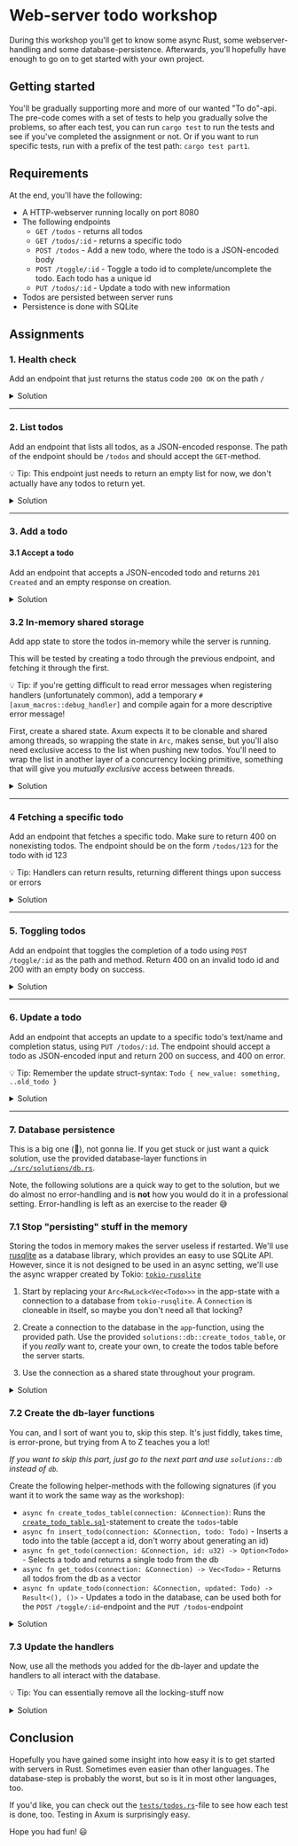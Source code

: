 # Web-server todo workshop

During this workshop you'll get to know some async Rust, some webserver-handling and some database-persistence.
Afterwards, you'll hopefully have enough to go on to get started with your own project.

## Getting started

You'll be gradually supporting more and more of our wanted "To do"-api. The pre-code comes with a set of tests to help you gradually solve the problems,
so after each test, you can run `cargo test` to run the tests and see if you've completed the assignment or not.
Or if you want to run specific tests, run with a prefix of the test path: `cargo test part1`.

## Requirements

At the end, you'll have the following:

- A HTTP-webserver running locally on port 8080
- The following endpoints
  - `GET /todos` - returns all todos
  - `GET /todos/:id` - returns a specific todo
  - `POST /todos` - Add a new todo, where the todo is a JSON-encoded body
  - `POST /toggle/:id` - Toggle a todo id to complete/uncomplete the todo. Each todo has a unique id
  - `PUT /todos/:id` - Update a todo with new information
- Todos are persisted between server runs
- Persistence is done with SQLite

## Assignments

### 1. Health check

Add an endpoint that just returns the status code `200 OK` on the path `/`

<details>
<summary>Solution</summary>

Start by opening the `./src/lib.rs`-file, and add an empty handler:

```rust
async fn empty() {}
```

It needs to be async as Axum expects async handlers.
Then you need to add the handler to the router in the `app`-function:

```rust
pub fn app(_db_path: String) -> Router {
    Router::new()
        .route("/", get(empty))
}
```

Ignore the `_db_path`-argument, it will be used later.
Run your tests, that's it! Empty handlers implicitly return a successful status code.

</details>

---

### 2. List todos

Add an endpoint that lists all todos, as a JSON-encoded response. The path of the endpoint should be `/todos` and should accept the `GET`-method.

💡 Tip: This endpoint just needs to return an empty list for now, we don't actually have any todos to return yet.

<details>
<summary>Solution</summary>

Add a function called `todos` (or whatever you like, the name doesn't matter). Make the return-type `Json<Vec<Todo>>`. This tells Axum to serialize the return value to JSON, add some info about the content encoding as an header, a return type, etc. Just return an empty vector for now, which will be inferred as a correct type, wrap it in a `Json`-constructor:

```rust
async fn todos() -> Json<Vec<Todo>> {
    Json(Vec::new())
}
```

Register the handler in the router:

```rust
Router::new()
    .route("/", get(empty))
    .route("/todos", get(todos))
```

</details>

---

### 3. Add a todo

#### 3.1 Accept a todo

Add an endpoint that accepts a JSON-encoded todo and returns `201 Created` and an empty response on creation.

<details>
<summary>Solution</summary>

Accepting JSON is quite simple, really. Just create a handler with a signature where the last argument is a type `T` wrapped in `Json<T>` to deserialize the input as JSON. The deserialized value is wrapped in the constructor `Json`, so you can deconstruct and extract your value directly:

```rust
async fn create_todo(Json(todo): Json<Todo>) { }
```

This will not pass the test, however, because a non-failing response returns `200 OK`, not `201 Created`.
Add a return value of `impl IntoResponse`, which means something that can be turned into a response. In our case, we just want to return a status code without a body, so we'll return 201:

```rust
async fn create_todo(Json(todo): Json<Todo>) -> impl IntoResponse {
    StatusCode::CREATED
}
```

And then add it to the router:

```rust
Router::new()
    // other routes
    .route("/todos", post(create_todo))
```

</details>

### 3.2 In-memory shared storage

Add app state to store the todos in-memory while the server is running.

This will be tested by creating a todo through the previous endpoint, and fetching it through the first.

💡 Tip: if you're getting difficult to read error messages when registering handlers (unfortunately common), add a temporary `#[axum_macros::debug_handler]` and compile again for a more descriptive error message!

First, create a shared state. Axum expects it to be clonable and shared among threads, so wrapping the state in `Arc`, makes sense, but you'll also need exclusive access to the list when pushing new todos. You'll need to wrap the list in another layer of a concurrency locking primitive, something that will give you _mutually exclusive_ access between threads.

<details>
<summary>Solution</summary>

**Shared state**

Create a struct `AppState` to store your state, make it cloneable using a derive-macro. Add your vector of todos inside.

```rust
#[derive(Clone)]
struct AppState(Vec<Todo>);
```

This alone will make your data cloned between threads, but won't work because it will mutate state on a single thread and would give data races. Mutually exclusive access can be done through a `Mutex` or some other lock. `std` provides an implementation, but so does tokio, which supports async and doesn't block the thread.

Using a `Mutex` would be a fine solution, however we know that our program will be highly concurrent with many readers and few writers, so a read-write lock would be preferrable, instead of locking other readers out while reading todos:

```rust
#[derive(Clone)]
struct AppState(Arc<RwLock<Vec<Todo>>>);
```

**Register the state**

To register a shared state, simply add `with_state` to your router. Remember that the state applies to all routes registered above it, so if you register a route that needs the state beneath the `.with_state`-call, you'll get a confusing error.
Initialize an empty state and register it as such:

```rust
let app_state = AppState(Arc::new(RwLock::new(Vec::new())));
Router::new()
    // other routes
    .with_state(app_state)
```

**Adding shared mutable state to handlers**

Now we need to modify our handlers to actually add the todos and extract them on the getter.
In Axum, type-safety is important, however the error messages are not always easily understood. If you arrange extractors of input data (form data/json) and shared state extractors the wrong way, you get a confusing error message. However, adding `#[axum_macros::debug_handler]` to your handlers will make them significantly easier to debug.

Modify the post handler to be as such:

```rust
async fn create_todo(
    State(AppState(todos)): State<AppState>,
    Json(todo): Json<Todo>,
) -> impl IntoResponse {
    let mut todos = todos.write().await;
    todos.push(todo);
    StatusCode::CREATED
}
```

And your getter to be as such:

```rust
async fn todos(State(AppState(todos)): State<AppState>) -> Json<Vec<Todo>> {
    Json(todos.read().await.to_vec())
}
```

And that's it!

</details>

---

### 4 Fetching a specific todo

Add an endpoint that fetches a specific todo. Make sure to return 400 on nonexisting todos. The endpoint should be on the form `/todos/123` for the todo with id 123

💡 Tip: Handlers can return results, returning different things upon success or errors

<details>
<summary>Solution</summary>

Add a handler which extracts a reference to the shared state, and also a path to extract the id:

```rust
async fn get_todo(
    State(AppState(todos)): State<AppState>,
    Path(id): Path<u32>,
)
```

On success, we want to return the JSON-encoded todo, but on failure we want to return 400 Bad request (it may not be exactly the best return code, but let's forget about that for a while). Change the signature to add a return type:

```rust
async fn get_todo(
    State(AppState(todos)): State<AppState>,
    Path(id): Path<u32>,
) -> Result<Json<Todo>, StatusCode>
```

In the body, we want to get a reader lock to the todos and find the specific todo. If we don't find a todo, map it to a result with the error as a status-code and the ok value as a JSON-encoded todo. It can actually be done as a one-liner like this:

```rust
todos
    // Get reader-lock future
    .read()
    // Await it, while not blocking the thread
    .await
    // Create an iterator over the todos, returns references
    .iter()
    // Find the specific id
    .find(|todo| todo.id == id)
    // Convert from an Option<&T> to Option<T> by cloning it
    .cloned()
    // Map the option to a result where the error value is a status code
    .ok_or(StatusCode::BAD_REQUEST)
    // Wrap the Ok-value in the Json-constructor
    .map(Json)
```

Add the handler as a route, using `:id` to signify a path variable:

```rust
Router::new()
    // other routes
    .route("/todos/:id", get(get_todo))
    .with_state(app_state)
```

</details>

---

### 5. Toggling todos

Add an endpoint that toggles the completion of a todo using `POST /toggle/:id` as the path and method. Return 400 on an invalid todo id and 200 with an empty body on success.

<details>
<summary>Solution</summary>

Add an endpoint with the same arguments signature types as the previous, returning a `StatusCode`:

```rust
async fn toggle(State(AppState(todos)): State<AppState>, Path(id): Path<u32>) -> StatusCode
```

The body is similar to the previous, and can be mostly pipelined:

```rust
let toggled = todos
    // Get a writer-lock
    .write()
    .await
    // Iterate over the list mutably
    .iter_mut()
    // Find the specific todo
    .find(|todo| todo.id == id)
    // Toggle its completion state if found
    .map(|todo| todo.completed = !todo.completed);

// Return the appropriate status code
if toggled.is_some() {
    StatusCode::OK
} else {
    StatusCode::BAD_REQUEST
}
```

And register the handler:

```rust
Router::new()
    // other routes
    .route("/toggle/:id", post(toggle))
```

</details>

---

### 6. Update a todo

Add an endpoint that accepts an update to a specific todo's text/name and completion status, using `PUT /todos/:id`. The endpoint should accept a todo as JSON-encoded input and return 200 on success, and 400 on error.

💡 Tip: Remember the update struct-syntax: `Todo { new_value: something, ..old_todo }`

<details>
<summary>Solution</summary>

Add a handler with the following signature:

```rust
async fn update_todo(
    State(AppState(todos)): State<AppState>,
    Json(updated_todo): Json<Todo>,
) -> StatusCode
```

Now we just need to find the todo, update it, and return the correct status code:

```rust
let updated = todos
    .write()
    .await
    .iter_mut()
    // Find the todo
    .find(|todo| todo.id == updated_todo.id)
    // It's safe replacing the entire todo as the id is the same, but you could also use the update syntax `*todo = Todo { id: todo.id, ..updated_todo}`
    .map(|todo| *todo = updated_todo);

if updated.is_some() {
    StatusCode::OK
} else {
    StatusCode::BAD_REQUEST
}
```

Add it as a route:

```rust
Router::new()
    // other routes
    .route("/todos", put(update_todo))
```

And that's it!
Also, note that you can merge routes that share the same path in a more terse way:

```rust
Router::new()
    .route("/todos", get(todos).post(create_todo).put(update_todo))
```

Is the same as

```rust
Router::new()
    .route("/todos", get(todos))
    .route("/todos", post(create_todo))
    .route("/todos", put(update_todo))
```

</details>

---

### 7. Database persistence

This is a big one (🍕), not gonna lie.
If you get stuck or just want a quick solution, use the provided database-layer functions in [`./src/solutions/db.rs`](./src/solutions/db.rs).

Note, the following solutions are a quick way to get to the solution, but we do almost no error-handling and is **not** how you would do it in a professional setting. Error-handling is left as an exercise to the reader 😅

### 7.1 Stop "persisting" stuff in the memory

Storing the todos in memory makes the server useless if restarted.
We'll use [rusqlite](https://docs.rs/rusqlite/) as a database library, which provides an easy to use SQLite API. However, since it is not designed to be used in an async setting, we'll use the async wrapper created by Tokio: [`tokio-rusqlite`](https://docs.rs/tokio-rusqlite/)

1. Start by replacing your `Arc<RwLock<Vec<Todo>>>` in the app-state with a connection to a database from `tokio-rusqlite`. A `Connection` is cloneable in itself, so maybe you don't need all that locking?

2. Create a connection to the database in the `app`-function, using the provided path. Use the provided `solutions::db::create_todos_table`, or if you _really_ want to, create your own, to create the todos table before the server starts.

3. Use the connection as a shared state throughout your program.

<details>
<summary>Solution</summary>

**1. Replacing the shared state**

This one is simple, just apply this diff:

```diff
-struct AppState(Arc<RwLock<Vec<Todo>>>);
+struct AppState(Connection);
```

It will work because the connection itself is `Clone`, which is what Axum does when sharing state between handlers. We could have used `Arc` here, but cloning the connection is cheap.

**2. Create the database and table**

Creating a database is simple, as using `Connection::open(path)` creates a database if it doesn't exist, by default:

```rust
pub async fn app(db_path: String) -> Router {
    let connection = Connection::open(db_path).await.unwrap();

    // Ensure table exists
    db::create_todos_table(&connection).await;
    // ...
}
```

**3. Use the connection as a shared state**

This is the easiest:

```diff
-    let app_state = AppState(Arc::new(RwLock::new(Vec::new())));
+    let app_state = AppState(connection);
```

Even the function signatures at the handler-site doesn't need to be changed, but this name-change is nice for readability:

```diff
-async fn toggle(State(AppState(todos)): State<AppState>, Path(id): Path<u32>) -> StatusCode {
+async fn toggle(State(AppState(connection)): State<AppState>, Path(id): Path<u32>) -> StatusCode {
```

Of course, we'll need to change the usages, but onwards. Unfortunately, there aren't any tests for the steps within this part of the workshop.

</details>

### 7.2 Create the db-layer functions

You can, and I sort of want you to, skip this step. It's just fiddly, takes time, is error-prone, but trying from A to Z teaches you a lot!

_If you want to skip this part, just go to the next part and use `solutions::db` instead of `db`._

Create the following helper-methods with the following signatures (if you want it to work the same way as the workshop):

- `async fn create_todos_table(connection: &Connection)`: Runs the [`create_todo_table.sql`](./src/solutions/create_todo_table.sql)-statement to create the `todos`-table
- `async fn insert_todo(connection: &Connection, todo: Todo)` - Inserts a todo into the table (accept a id, don't worry about generating an id)
- `async fn get_todo(connection: &Connection, id: u32) -> Option<Todo>` - Selects a todo and returns a single todo from the db
- `async fn get_todos(connection: &Connection) -> Vec<Todo>` - Returns all todos from the db as a vector
- `async fn update_todo(connection: &Connection, updated: Todo) -> Result<(), ()>` - Updates a todo in the database, can be used both for the `POST /toggle/:id`-endpoint and the `PUT /todos`-endpoint

<details>
<summary>Solution</summary>

Just look at the solutions-file, please. The error-handling is really bad, and at some places I unwrap, while at others I return an error. I know.

If you want to create your own methods, add the file `src/db.rs` and add `mod db;` to `lib.rs`.

</details>

### 7.3 Update the handlers

Now, use all the methods you added for the db-layer and update the handlers to all interact with the database.

💡 Tip: You can essentially remove all the locking-stuff now

<details>
<summary>Solution</summary>

Update each handler to use the db-functions from before.

**Note**: If you skipped the previous step, add the following to the `lib.rs`-module to use the provided db-methods: `use solutions::db;`.

The following is the body of each handler after the update:

`todos`:

```rust
let todos = db::get_todos(&connection).await;
Json(todos)
```

`create_todo`:

```rust
db::insert_todo(&connection, todo).await;
StatusCode::CREATED
```

`get_todo`:

```rust
let todo = db::get_todo(&connection, id).await;
todo.ok_or(StatusCode::BAD_REQUEST).map(Json)
```

`toggle`:

```rust
// Since we don't have the todos in memory anymore,
// let's fetch the existing todo from the db and then reinsert it
// And yes, a SQL statement to do this in-db would probably be better, but I didn't want to figure out how to toggle a boolean with SQL in SQLite
let maybe_todo = db::get_todo(&connection, id).await;

if let Some(todo) = maybe_todo {
    let toggled = db::update_todo(
        &connection,
        Todo {
            completed: !todo.completed,
            ..todo
        },
    )
    .await;

    if toggled.is_ok() {
        StatusCode::OK
    } else {
        StatusCode::BAD_REQUEST
    }
} else {
    StatusCode::BAD_REQUEST
}
```

`update_todo`:

```rust
let updated = db::update_todo(&connection, updated_todo).await;

if updated.is_ok() {
    StatusCode::OK
} else {
    StatusCode::BAD_REQUEST
}
```

And that's it! Run `cargo test` to run all tests and see that they pass, which they hopefully should!

</details>

## Conclusion

Hopefully you have gained some insight into how easy it is to get started with servers in Rust. Sometimes even easier than other languages. The database-step is probably the worst, but so is it in most other languages, too.

If you'd like, you can check out the [`tests/todos.rs`](./tests/todos.rs)-file to see how each test is done, too. Testing in Axum is surprisingly easy.

Hope you had fun! 😃
